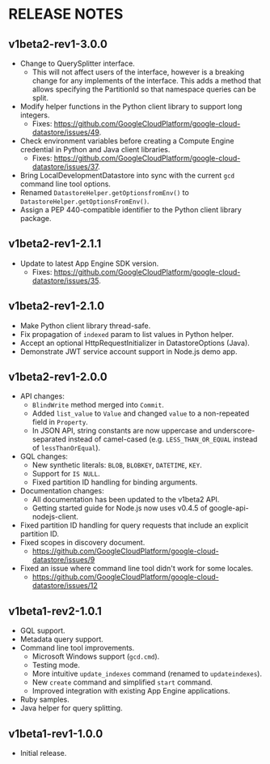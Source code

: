 RELEASE NOTES
=============

v1beta2-rev1-3.0.0
------------------
- Change to QuerySplitter interface.
  - This will not affect users of the interface, however is a breaking change for
    any implements of the interface. This adds a method that allows specifying
    the PartitionId so that namespace queries can be split.
- Modify helper functions in the Python client library to support long integers.
  - Fixes: https://github.com/GoogleCloudPlatform/google-cloud-datastore/issues/49.
- Check environment variables before creating a Compute Engine credential in Python and Java client libraries.
  - Fixes: https://github.com/GoogleCloudPlatform/google-cloud-datastore/issues/37.
- Bring LocalDevelopmentDatastore into sync with the current `gcd` command line tool options.
- Renamed `DatastoreHelper.getOptionsfromEnv()` to `DatastoreHelper.getOptionsFromEnv()`.
- Assign a PEP 440-compatible identifier to the Python client library package.

v1beta2-rev1-2.1.1
------------------
- Update to latest App Engine SDK version.
  - Fixes: https://github.com/GoogleCloudPlatform/google-cloud-datastore/issues/35.

v1beta2-rev1-2.1.0
------------------
- Make Python client library thread-safe.
- Fix propagation of `indexed` param to list values in Python helper.
- Accept an optional HttpRequestInitializer in DatastoreOptions (Java).
- Demonstrate JWT service account support in Node.js demo app.

v1beta2-rev1-2.0.0
------------------
- API changes:
  - `BlindWrite` method merged into `Commit`.
  - Added `list_value` to `Value` and changed `value` to a non-repeated field in `Property`.
  - In JSON API, string constants are now uppercase and underscore-separated instead of camel-cased (e.g. `LESS_THAN_OR_EQUAL` instead of `lessThanOrEqual`).
- GQL changes:
  - New synthetic literals: `BLOB`, `BLOBKEY`, `DATETIME`, `KEY`.
  - Support for `IS NULL`.
  - Fixed partition ID handling for binding arguments.
- Documentation changes:
  - All documentation has been updated to the v1beta2 API.
  - Getting started guide for Node.js now uses v0.4.5 of google-api-nodejs-client.
- Fixed partition ID handling for query requests that include an explicit partition ID.
- Fixed scopes in discovery document.
  - https://github.com/GoogleCloudPlatform/google-cloud-datastore/issues/9
- Fixed an issue where command line tool didn't work for some locales.
  - https://github.com/GoogleCloudPlatform/google-cloud-datastore/issues/12

v1beta1-rev2-1.0.1
------------------
- GQL support.
- Metadata query support.
- Command line tool improvements.
  - Microsoft Windows support (`gcd.cmd`).
  - Testing mode.
  - More intuitive `update_indexes` command (renamed to `updateindexes`).
  - New `create` command and simplified `start` command.
  - Improved integration with existing App Engine applications.
- Ruby samples.
- Java helper for query splitting.

v1beta1-rev1-1.0.0
------------------
- Initial release.
